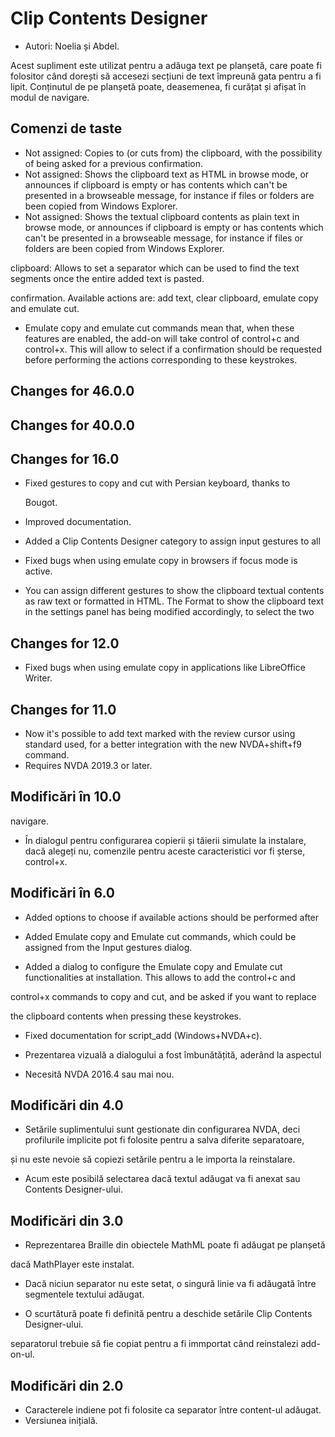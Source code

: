 # Clip Contents Designer #

*	Autori: Noelia și Abdel.

Acest supliment este utilizat pentru a adăuga text pe planșetă, care poate
fi folositor când dorești să accesezi secțiuni de text împreună gata pentru
a fi lipit. Conținutul de pe planșetă poate, deasemenea, fi curățat și
afișat în modul de navigare.

## Comenzi de taste ##

*	Not assigned: Copies to (or cuts from) the clipboard, with the possibility
  of being asked for a previous confirmation.
*	Not assigned: Shows the clipboard text as HTML in browse mode, or
  announces if clipboard is empty or has contents which can't be presented
  in a browseable message, for instance if files or folders are been copied
  from Windows Explorer.
*	Not assigned: Shows the textual clipboard contents as plain text in browse
  mode, or announces if clipboard is empty or has contents which can't be
  presented in a browseable message, for instance if files or folders are
  been copied from Windows Explorer.

  clipboard: Allows to set a separator which can be used to find the text
  segments once the entire added text is pasted.

  confirmation. Available actions are: add text, clear clipboard, emulate
  copy and emulate cut.

*	Emulate copy and emulate cut commands mean that, when these features are
  enabled, the add-on will take control of control+c and control+x. This
  will allow to select if a confirmation should be requested before
  performing the actions corresponding to these keystrokes.

## Changes for 46.0.0

## Changes for 40.0.0

## Changes for 16.0

* Fixed gestures to copy and cut with Persian keyboard, thanks to

  Bougot.
* Improved documentation.
* Added a Clip Contents Designer category to assign input gestures to all

* Fixed bugs when using emulate copy in browsers if focus mode is active.

* You can assign different gestures to show the clipboard textual contents
  as raw text or formatted in HTML. The Format to show the clipboard text in
  the settings panel has being modified accordingly, to select the two

## Changes for 12.0

* Fixed bugs when using emulate copy in applications like LibreOffice
  Writer.

## Changes for 11.0

* Now it's possible to add text marked with the review cursor using standard
  used, for a better integration with the new NVDA+shift+f9 command.
* Requires NVDA 2019.3 or later.

## Modificări în 10.0

  navigare.

* În dialogul pentru configurarea copierii și tăierii simulate la instalare,
  dacă alegeți nu, comenzile pentru aceste caracteristici vor fi șterse,
  control+x.

## Modificări în 6.0


*	Added options to choose if available actions should be performed after

*	Added Emulate copy and Emulate cut commands, which could be assigned from
  the Input gestures dialog.
*	Added a dialog to configure the Emulate copy and Emulate cut
  functionalities at installation. This allows to add the control+c and

  control+x commands to copy and cut, and be asked if you want to replace

  the clipboard contents when pressing these keystrokes.

*	Fixed documentation for script_add (Windows+NVDA+c).
*	Prezentarea vizuală a dialogului a fost îmbunătățită, aderând la aspectul

*	Necesită NVDA 2016.4 sau mai nou.

## Modificări din 4.0 ##

*	Setările suplimentului sunt gestionate din configurarea NVDA, deci
  profilurile implicite pot fi folosite pentru a salva diferite separatoare,

  și nu este nevoie să copiezi setările pentru a le importa la reinstalare.

*	Acum este posibilă selectarea dacă textul adăugat va fi anexat sau
  Contents Designer-ului.

## Modificări din 3.0 ##

*	Reprezentarea Braille din obiectele MathML poate fi adăugat pe planșetă

  dacă MathPlayer este instalat.

*	Dacă niciun separator nu este setat, o singură linie va fi adăugată între
  segmentele textului adăugat.

*	O scurtătură poate fi definită pentru a deschide setările Clip Contents
  Designer-ului.

  separatorul trebuie să fie copiat pentru a fi immportat când reinstalezi
  add-on-ul.

## Modificări din 2.0 ##

*	Caracterele indiene pot fi folosite ca separator între content-ul adăugat.
*	Versiunea inițială.
